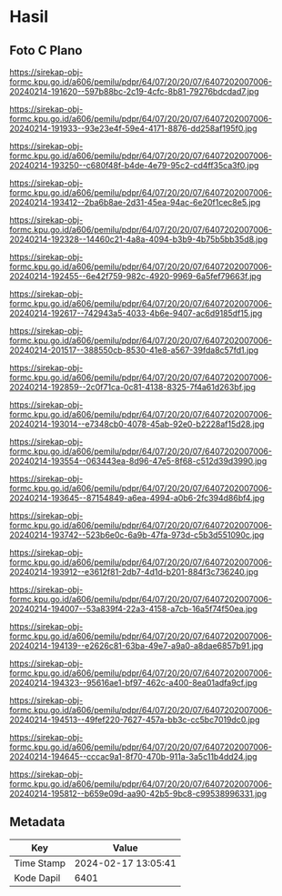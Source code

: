 # Hasil

## Foto C Plano

https://sirekap-obj-formc.kpu.go.id/a606/pemilu/pdpr/64/07/20/20/07/6407202007006-20240214-191620--597b88bc-2c19-4cfc-8b81-79276bdcdad7.jpg

https://sirekap-obj-formc.kpu.go.id/a606/pemilu/pdpr/64/07/20/20/07/6407202007006-20240214-191933--93e23e4f-59e4-4171-8876-dd258af195f0.jpg

https://sirekap-obj-formc.kpu.go.id/a606/pemilu/pdpr/64/07/20/20/07/6407202007006-20240214-193250--c680f48f-b4de-4e79-95c2-cd4ff35ca3f0.jpg

https://sirekap-obj-formc.kpu.go.id/a606/pemilu/pdpr/64/07/20/20/07/6407202007006-20240214-193412--2ba6b8ae-2d31-45ea-94ac-6e20f1cec8e5.jpg

https://sirekap-obj-formc.kpu.go.id/a606/pemilu/pdpr/64/07/20/20/07/6407202007006-20240214-192328--14460c21-4a8a-4094-b3b9-4b75b5bb35d8.jpg

https://sirekap-obj-formc.kpu.go.id/a606/pemilu/pdpr/64/07/20/20/07/6407202007006-20240214-192455--6e42f759-982c-4920-9969-6a5fef79663f.jpg

https://sirekap-obj-formc.kpu.go.id/a606/pemilu/pdpr/64/07/20/20/07/6407202007006-20240214-192617--742943a5-4033-4b6e-9407-ac6d9185df15.jpg

https://sirekap-obj-formc.kpu.go.id/a606/pemilu/pdpr/64/07/20/20/07/6407202007006-20240214-201517--388550cb-8530-41e8-a567-39fda8c57fd1.jpg

https://sirekap-obj-formc.kpu.go.id/a606/pemilu/pdpr/64/07/20/20/07/6407202007006-20240214-192859--2c0f71ca-0c81-4138-8325-7f4a61d263bf.jpg

https://sirekap-obj-formc.kpu.go.id/a606/pemilu/pdpr/64/07/20/20/07/6407202007006-20240214-193014--e7348cb0-4078-45ab-92e0-b2228af15d28.jpg

https://sirekap-obj-formc.kpu.go.id/a606/pemilu/pdpr/64/07/20/20/07/6407202007006-20240214-193554--063443ea-8d96-47e5-8f68-c512d39d3990.jpg

https://sirekap-obj-formc.kpu.go.id/a606/pemilu/pdpr/64/07/20/20/07/6407202007006-20240214-193645--87154849-a6ea-4994-a0b6-2fc394d86bf4.jpg

https://sirekap-obj-formc.kpu.go.id/a606/pemilu/pdpr/64/07/20/20/07/6407202007006-20240214-193742--523b6e0c-6a9b-47fa-973d-c5b3d551090c.jpg

https://sirekap-obj-formc.kpu.go.id/a606/pemilu/pdpr/64/07/20/20/07/6407202007006-20240214-193912--e3612f81-2db7-4d1d-b201-884f3c736240.jpg

https://sirekap-obj-formc.kpu.go.id/a606/pemilu/pdpr/64/07/20/20/07/6407202007006-20240214-194007--53a839f4-22a3-4158-a7cb-16a5f74f50ea.jpg

https://sirekap-obj-formc.kpu.go.id/a606/pemilu/pdpr/64/07/20/20/07/6407202007006-20240214-194139--e2626c81-63ba-49e7-a9a0-a8dae6857b91.jpg

https://sirekap-obj-formc.kpu.go.id/a606/pemilu/pdpr/64/07/20/20/07/6407202007006-20240214-194323--95616ae1-bf97-462c-a400-8ea01adfa9cf.jpg

https://sirekap-obj-formc.kpu.go.id/a606/pemilu/pdpr/64/07/20/20/07/6407202007006-20240214-194513--49fef220-7627-457a-bb3c-cc5bc7019dc0.jpg

https://sirekap-obj-formc.kpu.go.id/a606/pemilu/pdpr/64/07/20/20/07/6407202007006-20240214-194645--cccac9a1-8f70-470b-911a-3a5c11b4dd24.jpg

https://sirekap-obj-formc.kpu.go.id/a606/pemilu/pdpr/64/07/20/20/07/6407202007006-20240214-195812--b659e09d-aa90-42b5-9bc8-c99538996331.jpg


## Metadata

| Key        | Value               |
| ---------- | ------------------- |
| Time Stamp | 2024-02-17 13:05:41 |
| Kode Dapil | 6401                |



